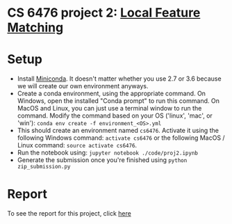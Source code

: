# CS 6476 project 2: [Local Feature Matching](https://www.cc.gatech.edu/~hays/compvision2018/proj2/)


# Setup
- Install <a href="https://conda.io/miniconda.html">Miniconda</a>. It doesn't matter whether you use 2.7 or 3.6 because we will create our own environment anyways.
- Create a conda environment, using the appropriate command. On Windows, open the installed "Conda prompt" to run this command. On MacOS and Linux, you can just use a terminal window to run the command. Modify the command based on your OS ('linux', 'mac', or 'win'): `conda env create -f environment_<OS>.yml`
- This should create an environment named `cs6476`. Activate it using the following Windows command: `activate cs6476` or the following MacOS / Linux command: `source activate cs6476`.
- Run the notebook using: `jupyter notebook ./code/proj2.ipynb`
- Generate the submission once you're finished using `python zip_submission.py`

# Report
To see the report for this project, click [here](https://github.com/frafiei3/CS6476-Computer-Vision/tree/master/Project%202/proj2/html)
